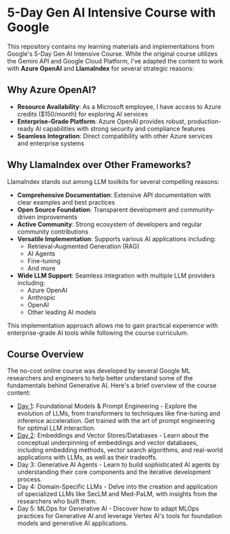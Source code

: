 # 5-Day Gen AI Intensive Course with Google

This repository contains my learning materials and implementations from Google's 5-Day Gen AI Intensive Course. While the original course utilizes the Gemini API and Google Cloud Platform, I've adapted the content to work with **Azure OpenAI** and **LlamaIndex** for several strategic reasons:

## Why Azure OpenAI?

- **Resource Availability**: As a Microsoft employee, I have access to Azure credits ($150/month) for exploring AI services
- **Enterprise-Grade Platform**: Azure OpenAI provides robust, production-ready AI capabilities with strong security and compliance features
- **Seamless Integration**: Direct compatibility with other Azure services and enterprise systems

## Why LlamaIndex over Other Frameworks?

LlamaIndex stands out among LLM toolkits for several compelling reasons:

- **Comprehensive Documentation**: Extensive API documentation with clear examples and best practices
- **Open Source Foundation**: Transparent development and community-driven improvements
- **Active Community**: Strong ecosystem of developers and regular community contributions
- **Versatile Implementation**: Supports various AI applications including:
  - Retrieval-Augmented Generation (RAG)
  - AI Agents
  - Fine-tuning
  - And more
- **Wide LLM Support**: Seamless integration with multiple LLM providers including:
  - Azure OpenAI
  - Anthropic
  - OpenAI
  - Other leading AI models

This implementation approach allows me to gain practical experience with enterprise-grade AI tools while following the course curriculum.

## Course Overview
The no-cost online course was developed by several Google ML researchers and engineers to help better understand some of the fundamentals behind Generative AI. Here's a brief overview of the course content:

- [Day 1](notes/foundational-model-and-prompt-engineering.md): Foundational Models & Prompt Engineering - Explore the evolution of LLMs, from transformers to techniques like fine-tuning and inference acceleration. Get trained with the art of prompt engineering for optimal LLM interaction. 
- [Day 2](notes/embeddings-and-vector-stores.md): Embeddings and Vector Stores/Databases - Learn about the conceptual underpinning of embeddings and vector databases, including embedding methods, vector search algorithms, and real-world applications with LLMs, as well as their tradeoffs.
- Day 3: Generative AI Agents - Learn to build sophisticated AI agents by understanding their core components and the iterative development process.
- Day 4: Domain-Specific LLMs - Delve into the creation and application of specialized LLMs like SecLM and Med-PaLM, with insights from the researchers who built them.
- Day 5: MLOps for Generative AI - Discover how to adapt MLOps practices for Generative AI and leverage Vertex AI's tools for foundation models and generative AI applications.